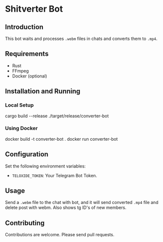 # Shitverter Bot

## Introduction
This bot waits and processes `.webm` files in chats and converts them to `.mp4`.

## Requirements
- Rust
- FFmpeg
- Docker (optional)

## Installation and Running
### Local Setup
cargo build --release
./target/release/converter-bot

### Using Docker
docker build -t converter-bot .
docker run converter-bot

## Configuration
Set the following environment variables:
- `TELOXIDE_TOKEN`: Your Telegram Bot Token.

## Usage
Send a `.webm` file to the chat with bot, and it will send converted `.mp4` file and delete post with webm.
Also shows tg ID's of new members.

## Contributing
Contributions are welcome. Please send pull requests.
